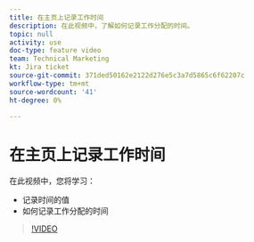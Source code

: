 ```yaml
---
title: 在主页上记录工作时间
description: 在此视频中，了解如何记录工作分配的时间。
topic: null
activity: use
doc-type: feature video
team: Technical Marketing
kt: Jira ticket
source-git-commit: 371ded50162e2122d276e5c3a7d5865c6f62207c
workflow-type: tm+mt
source-wordcount: '41'
ht-degree: 0%

---
```


# 在主页上记录工作时间

在此视频中，您将学习：

* 记录时间的值
* 如何记录工作分配的时间

>[!VIDEO](https://video.tv.adobe.com/v/335103/?quality=12)
